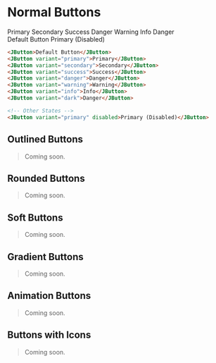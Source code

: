 <script setup>
import { JButton } from 'jenika-ui';
import 'jenika-ui/dist/style.css';

</script>

# Normal Buttons

<div class="flex flex-col gap-5 pt-10">
    <div class="flex items-center gap-5">
        <JButton variant="primary">Primary </JButton>
        <JButton variant="secondary">Secondary </JButton>
        <JButton variant="success">Success </JButton>
        <JButton variant="danger">Danger </JButton>
        <JButton variant="warning">Warning </JButton>
        <JButton variant="info">Info </JButton>
        <JButton variant="dark">Danger </JButton>
    </div>
    <div class="space-x-4">
        <JButton>Default Button </JButton>
        <JButton variant="primary" disabled>Primary (Disabled)</JButton>
    </div>
</div>

```html
<JButton>Default Button</JButton>
<JButton variant="primary">Primary</JButton>
<JButton variant="secondary">Secondary</JButton>
<JButton variant="success">Success</JButton>
<JButton variant="danger">Danger</JButton>
<JButton variant="warning">Warning</JButton>
<JButton variant="info">Info</JButton>
<JButton variant="dark">Danger</JButton>

<!-- Other States -->
<JButton variant="primary" disabled>Primary (Disabled)</JButton>
```

## Outlined Buttons

> Coming soon.


## Rounded Buttons
> Coming soon.

## Soft Buttons
> Coming soon.

## Gradient Buttons
> Coming soon.

## Animation Buttons
> Coming soon.

## Buttons with Icons
> Coming soon.


